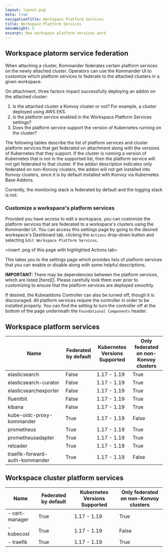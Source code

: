 ```yaml
---
layout: layout.pug
beta: true
navigationTitle: Workspace Platform Services
title: Workspace Platform Services
menuWeight: 5
excerpt: How workspace platform services work
---
```


## Workspace platorm service federation

When attaching a cluster, Kommander federates certain platform services on the newly attached cluster. Operators can use the Kommander UI to customize which platform services to federate to the attached clusters in a given workspace.

On attachment, three factors impact successfully deploying an addon on the attached cluster:

1. Is the attached cluster a Konvoy cluster or not? For example, a cluster deployed using AWS EKS.
2. Is the platform service enabled in the Workspace Platform Services settings?
3. Does the platform service support the version of Kubernetes running on the cluster?

The following tables describe the list of platform services and cluster platform services that get federated on attachment along with the versions of Kubernetes that they support. If the cluster is running a version of Kubernetes that is not in the supported list, then the platform service will not get federated to that cluster. If the addon description indicates only federated on non-Konvoy clusters, the addon will not get installed into Konvoy clusters, since it is by default installed with Konvoy via Kubernetes Base Addons.

Currently, the monitoring stack is federated by default and the logging stack is not.

### Customize a workspace's platform services

Provided you have access to edit a workspace, you can customize the platform services that are federated to a workspace's clusters using the Kommander UI. You can access this settings page by going to the desired workspace's Dashboard tab, clicking the `Actions` drop-down button and selecting `Edit Workspace Platform Services`.

<insert .png of this page with highlighted Actions tab>

This takes you to the settings page which provides lists of platform services that you can enable or disable along with some helpful descriptions.

<p class="message--important"><strong>IMPORTANT: </strong>There may be dependencies between the platform services, which are listed [here][]. Please carefully look them over prior to customizing to ensure that the platform services are deployed smoothly.</p>

If desired, the Kubeaddons Controller can also be turned off, though it is discouraged. All platform services require the controller in order to be installed properly. You can find the setting to turn the controller off at the bottom of the page underneath the `Foundational Components` header.

## Workspace platform services

| Name                                 | Federated by default | Kubernetes Versions Supported | Only federated on non-Konvoy clusters |
| ------------------------------------ | -------------------- | ----------------------------- | ------------------------------------- |
| elasticsearch                        | False                | 1.17 - 1.19                   | True                                  |
| elasticsearch-curator                | False                | 1.17 - 1.19                   | True                                  |
| elasticsearchexporter                | False                | 1.17 - 1.19                   | True                                  |
| fluentbit                            | False                | 1.17 - 1.19                   | True                                  |
| kibana                               | False                | 1.17 - 1.19                   | True                                  |
| kube-oidc-proxy-kommander            | True                 | 1.17 - 1.19                   | False                                 |
| prometheus                           | True                 | 1.17 - 1.19                   | True                                  |
| prometheusadapter                    | True                 | 1.17 - 1.19                   | True                                  |
| reloader                             | True                 | 1.17 - 1.19                   | True                                  |
| traefik-forward-auth-kommander       | True                 | 1.17 - 1.19                   | False                                 |

## Workspace cluster platform services

| Name           | Federated by default | Kubernetes Versions Supported | Only federated on non-Konvoy clusters |
| -------------- | -------------------- | ----------------------------- | ------------------------------------- |
| - cert-manager | True                 | 1.17 - 1.19                   | True                                  |
| - kubecost     | True                 | 1.17 - 1.19                   | False                                 |
| - traefik      | True                 | 1.17 - 1.19                   | True                                  |
